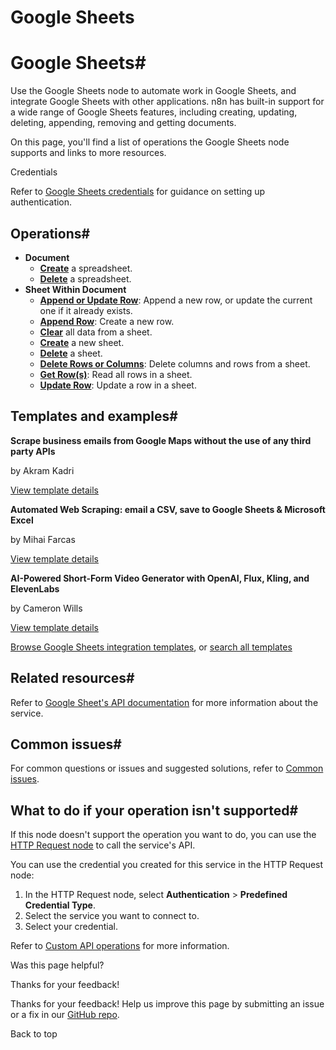 # Google Sheets

[ ](https://github.com/n8n-io/n8n-docs/edit/main/docs/integrations/builtin/app-nodes/n8n-nodes-base.googlesheets/index.md "Edit this page")

# Google Sheets#

Use the Google Sheets node to automate work in Google Sheets, and integrate Google Sheets with other applications. n8n has built-in support for a wide range of Google Sheets features, including creating, updating, deleting, appending, removing and getting documents. 

On this page, you'll find a list of operations the Google Sheets node supports and links to more resources.

Credentials

Refer to [Google Sheets credentials](../../credentials/google/) for guidance on setting up authentication. 

## Operations#

  * **Document**
    * [**Create**](document-operations/#create-a-spreadsheet) a spreadsheet.
    * [**Delete**](document-operations/#delete-a-spreadsheet) a spreadsheet.
  * **Sheet Within Document**
    * [**Append or Update Row**](sheet-operations/#append-or-update-row): Append a new row, or update the current one if it already exists.
    * [**Append Row**](sheet-operations/#append-row): Create a new row.
    * [**Clear**](sheet-operations/#clear-a-sheet) all data from a sheet.
    * [**Create**](sheet-operations/#create-a-new-sheet) a new sheet.
    * [**Delete**](sheet-operations/#delete-a-sheet) a sheet.
    * [**Delete Rows or Columns**](sheet-operations/#delete-rows-or-columns): Delete columns and rows from a sheet.
    * [**Get Row(s)**](sheet-operations/#get-rows): Read all rows in a sheet.
    * [**Update Row**](sheet-operations/#update-row): Update a row in a sheet. 



## Templates and examples#

**Scrape business emails from Google Maps without the use of any third party APIs**

by Akram Kadri

[View template details](https://n8n.io/workflows/2567-scrape-business-emails-from-google-maps-without-the-use-of-any-third-party-apis/)

**Automated Web Scraping: email a CSV, save to Google Sheets & Microsoft Excel**

by Mihai Farcas

[View template details](https://n8n.io/workflows/2275-automated-web-scraping-email-a-csv-save-to-google-sheets-and-microsoft-excel/)

**AI-Powered Short-Form Video Generator with OpenAI, Flux, Kling, and ElevenLabs**

by Cameron Wills

[View template details](https://n8n.io/workflows/3121-ai-powered-short-form-video-generator-with-openai-flux-kling-and-elevenlabs/)

[Browse Google Sheets integration templates](https://n8n.io/integrations/google-sheets/), or [search all templates](https://n8n.io/workflows/)

## Related resources#

Refer to [Google Sheet's API documentation](https://developers.google.com/sheets/api) for more information about the service.

## Common issues#

For common questions or issues and suggested solutions, refer to [Common issues](common-issues/).

## What to do if your operation isn't supported#

If this node doesn't support the operation you want to do, you can use the [HTTP Request node](../../core-nodes/n8n-nodes-base.httprequest/) to call the service's API.

You can use the credential you created for this service in the HTTP Request node: 

  1. In the HTTP Request node, select **Authentication** > **Predefined Credential Type**.
  2. Select the service you want to connect to.
  3. Select your credential.



Refer to [Custom API operations](../../../custom-operations/) for more information.

Was this page helpful? 

Thanks for your feedback! 

Thanks for your feedback! Help us improve this page by submitting an issue or a fix in our [GitHub repo](https://github.com/n8n-io/n8n-docs). 

Back to top 
